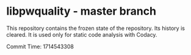 # libpwquality - master branch

This repository contains the frozen state of the repository.
Its history is cleared. It is used only for static code
analysis with Codacy.

Commit Time: 1714543308